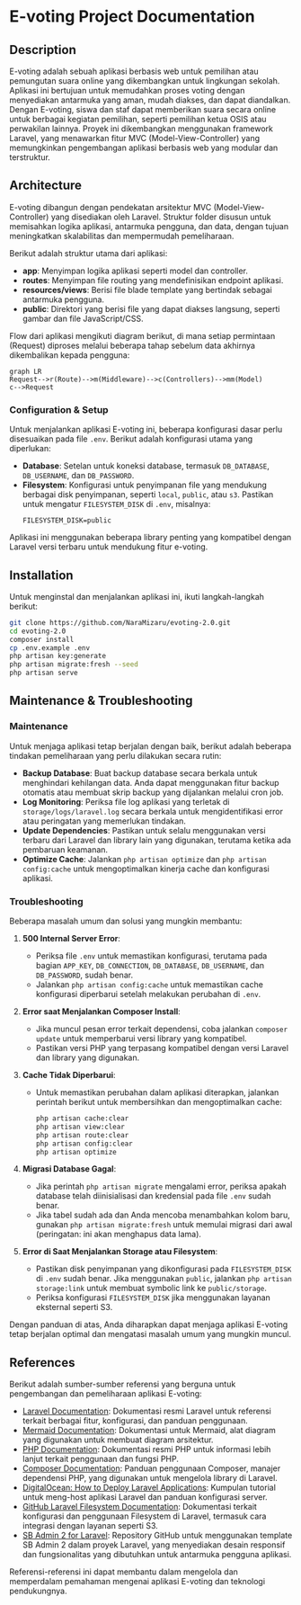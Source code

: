 # E-voting Project Documentation

## Description

E-voting adalah sebuah aplikasi berbasis web untuk pemilihan atau pemungutan suara online yang dikembangkan untuk lingkungan sekolah. Aplikasi ini bertujuan untuk memudahkan proses voting dengan menyediakan antarmuka yang aman, mudah diakses, dan dapat diandalkan. Dengan E-voting, siswa dan staf dapat memberikan suara secara online untuk berbagai kegiatan pemilihan, seperti pemilihan ketua OSIS atau perwakilan lainnya. Proyek ini dikembangkan menggunakan framework Laravel, yang menawarkan fitur MVC (Model-View-Controller) yang memungkinkan pengembangan aplikasi berbasis web yang modular dan terstruktur.

## Architecture

E-voting dibangun dengan pendekatan arsitektur MVC (Model-View-Controller) yang disediakan oleh Laravel. Struktur folder disusun untuk memisahkan logika aplikasi, antarmuka pengguna, dan data, dengan tujuan meningkatkan skalabilitas dan mempermudah pemeliharaan.

Berikut adalah struktur utama dari aplikasi:

- **app**: Menyimpan logika aplikasi seperti model dan controller.
- **routes**: Menyimpan file routing yang mendefinisikan endpoint aplikasi.
- **resources/views**: Berisi file blade template yang bertindak sebagai antarmuka pengguna.
- **public**: Direktori yang berisi file yang dapat diakses langsung, seperti gambar dan file JavaScript/CSS.

Flow dari aplikasi mengikuti diagram berikut, di mana setiap permintaan (Request) diproses melalui beberapa tahap sebelum data akhirnya dikembalikan kepada pengguna:

```mermaid
graph LR
Request-->r(Route)-->m(Middleware)-->c(Controllers)-->mm(Model)
c-->Request
```

### Configuration & Setup

Untuk menjalankan aplikasi E-voting ini, beberapa konfigurasi dasar perlu disesuaikan pada file `.env`. Berikut adalah konfigurasi utama yang diperlukan:

- **Database**: Setelan untuk koneksi database, termasuk `DB_DATABASE`, `DB_USERNAME`, dan `DB_PASSWORD`.
- **Filesystem**: Konfigurasi untuk penyimpanan file yang mendukung berbagai disk penyimpanan, seperti `local`, `public`, atau `s3`. Pastikan untuk mengatur `FILESYSTEM_DISK` di `.env`, misalnya:
  ```dotenv
  FILESYSTEM_DISK=public
  ```

Aplikasi ini menggunakan beberapa library penting yang kompatibel dengan Laravel versi terbaru untuk mendukung fitur e-voting.

## Installation

Untuk menginstal dan menjalankan aplikasi ini, ikuti langkah-langkah berikut:

```bash
git clone https://github.com/NaraMizaru/evoting-2.0.git
cd evoting-2.0
composer install
cp .env.example .env
php artisan key:generate
php artisan migrate:fresh --seed
php artisan serve
```

## Maintenance & Troubleshooting

### Maintenance

Untuk menjaga aplikasi tetap berjalan dengan baik, berikut adalah beberapa tindakan pemeliharaan yang perlu dilakukan secara rutin:

- **Backup Database**: Buat backup database secara berkala untuk menghindari kehilangan data. Anda dapat menggunakan fitur backup otomatis atau membuat skrip backup yang dijalankan melalui cron job.
- **Log Monitoring**: Periksa file log aplikasi yang terletak di `storage/logs/laravel.log` secara berkala untuk mengidentifikasi error atau peringatan yang memerlukan tindakan.
- **Update Dependencies**: Pastikan untuk selalu menggunakan versi terbaru dari Laravel dan library lain yang digunakan, terutama ketika ada pembaruan keamanan.
- **Optimize Cache**: Jalankan `php artisan optimize` dan `php artisan config:cache` untuk mengoptimalkan kinerja cache dan konfigurasi aplikasi.

### Troubleshooting

Beberapa masalah umum dan solusi yang mungkin membantu:

1. **500 Internal Server Error**:

   - Periksa file `.env` untuk memastikan konfigurasi, terutama pada bagian `APP_KEY`, `DB_CONNECTION`, `DB_DATABASE`, `DB_USERNAME`, dan `DB_PASSWORD`, sudah benar.
   - Jalankan `php artisan config:cache` untuk memastikan cache konfigurasi diperbarui setelah melakukan perubahan di `.env`.

2. **Error saat Menjalankan Composer Install**:

   - Jika muncul pesan error terkait dependensi, coba jalankan `composer update` untuk memperbarui versi library yang kompatibel.
   - Pastikan versi PHP yang terpasang kompatibel dengan versi Laravel dan library yang digunakan.

3. **Cache Tidak Diperbarui**:

   - Untuk memastikan perubahan dalam aplikasi diterapkan, jalankan perintah berikut untuk membersihkan dan mengoptimalkan cache:
     ```bash
     php artisan cache:clear
     php artisan view:clear
     php artisan route:clear
     php artisan config:clear
     php artisan optimize
     ```

4. **Migrasi Database Gagal**:

   - Jika perintah `php artisan migrate` mengalami error, periksa apakah database telah diinisialisasi dan kredensial pada file `.env` sudah benar.
   - Jika tabel sudah ada dan Anda mencoba menambahkan kolom baru, gunakan `php artisan migrate:fresh` untuk memulai migrasi dari awal (peringatan: ini akan menghapus data lama).

5. **Error di Saat Menjalankan Storage atau Filesystem**:
   - Pastikan disk penyimpanan yang dikonfigurasi pada `FILESYSTEM_DISK` di `.env` sudah benar. Jika menggunakan `public`, jalankan `php artisan storage:link` untuk membuat symbolic link ke `public/storage`.
   - Periksa konfigurasi `FILESYSTEM_DISK` jika menggunakan layanan eksternal seperti S3.

Dengan panduan di atas, Anda diharapkan dapat menjaga aplikasi E-voting tetap berjalan optimal dan mengatasi masalah umum yang mungkin muncul.

## References

Berikut adalah sumber-sumber referensi yang berguna untuk pengembangan dan pemeliharaan aplikasi E-voting:

- [Laravel Documentation](https://laravel.com/docs): Dokumentasi resmi Laravel untuk referensi terkait berbagai fitur, konfigurasi, dan panduan penggunaan.
- [Mermaid Documentation](https://mermaid-js.github.io/mermaid): Dokumentasi untuk Mermaid, alat diagram yang digunakan untuk membuat diagram arsitektur.
- [PHP Documentation](https://www.php.net/docs.php): Dokumentasi resmi PHP untuk informasi lebih lanjut terkait penggunaan dan fungsi PHP.
- [Composer Documentation](https://getcomposer.org/doc/): Panduan penggunaan Composer, manajer dependensi PHP, yang digunakan untuk mengelola library di Laravel.
- [DigitalOcean: How to Deploy Laravel Applications](https://www.digitalocean.com/community/tutorials): Kumpulan tutorial untuk meng-host aplikasi Laravel dan panduan konfigurasi server.
- [GitHub Laravel Filesystem Documentation](https://github.com/laravel/docs/blob/10.x/filesystem.md): Dokumentasi terkait konfigurasi dan penggunaan Filesystem di Laravel, termasuk cara integrasi dengan layanan seperti S3.
- [SB Admin 2 for Laravel](https://github.com/aleckrh/laravel-sb-admin-2): Repository GitHub untuk menggunakan template SB Admin 2 dalam proyek Laravel, yang menyediakan desain responsif dan fungsionalitas yang dibutuhkan untuk antarmuka pengguna aplikasi.

Referensi-referensi ini dapat membantu dalam mengelola dan memperdalam pemahaman mengenai aplikasi E-voting dan teknologi pendukungnya.
